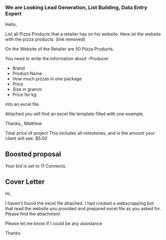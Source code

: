 ### We are Looking Lead Generation, List Building, Data Entry Expert

Hello,

List all Pizza Products that a retailer has on his website.
Here ist the website with the pizza products: (link removed)

On the Website of the Retailer are 50 Pizza Products.

You need to write the information about
-Producer
- Brand
- Product Name
- How much pizzas in one package
- Price
- Size in gramm
- Price for kg

into an excel file.

Attached you will find an excel file template filled with one example.

Thanks,,
Matthew

Total price of project
This includes all milestones, and is the amount your client will see.
$5.00

## Boosted proposal
Your bid is set to 11 Connects.

## Cover Letter
Hi,

I haven't found the excel file attached. I had created a webscrapping bot that read the website you provided and prepared excel file as you asked for. Please find the attachment

Please let me know If I could be any assistance

Thanks
